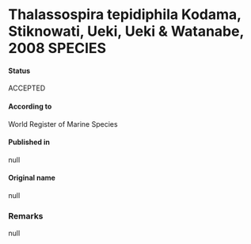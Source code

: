 Thalassospira tepidiphila Kodama, Stiknowati, Ueki, Ueki & Watanabe, 2008 SPECIES
=======

#### Status
ACCEPTED

#### According to
World Register of Marine Species

#### Published in
null

#### Original name
null

### Remarks
null